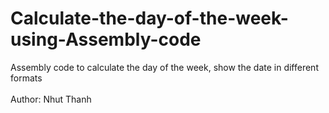 # Calculate-the-day-of-the-week-using-Assembly-code
Assembly code to calculate the day of the week, show the date in different formats <br/><br/>
Author: Nhut Thanh
